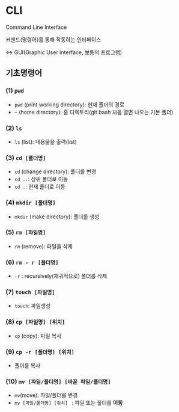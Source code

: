 # CLI

Command Line Interface

커맨드(명령어)를 통해 작동하는 인터페이스

<-> GUI(Graphic User Interface, 보통의 프로그램)



## 기초명령어

### (1) `pwd`

* `pwd` (print working directory): 현재 폴더의 경로
* `~` (home directory): 홈 디렉토리(git bash 처음 열면 나오는 기본 폴더)



### (2) `ls`

* `ls` (list): 내용물을 출력(list)



### (3) `cd [폴더명]`

* `cd` (change directory): 폴더를 변경
* `cd ..`: 상위 폴더로 이동
* `cd .`: 현재 폴더로 이동



### (4) `mkdir [폴더명]`

* `mkdir` (make directory): 폴더를 생성



### (5) `rm [파일명]`

* `rm` (remove): 파일을 삭제



### (6) `rm - r [폴더명]`

* `-r` : recursively(재귀적으로) 폴더를 삭제



### (7) `touch [파일명]`

* `touch`: 파일생성



### (8) `cp [파일명] [위치]`

* `cp` (copy): 파일 복사



### (9) `cp -r [폴더명] [위치]`

* 폴더를 복사



### (10) `mv [파일/폴더명] [바꿀 파일/폴더명]`

* `mv`(move): 파일/폴더를 변경
* `mv [파일/폴더명] [위치] ` : 파일 또는 폴더를 __이동__



